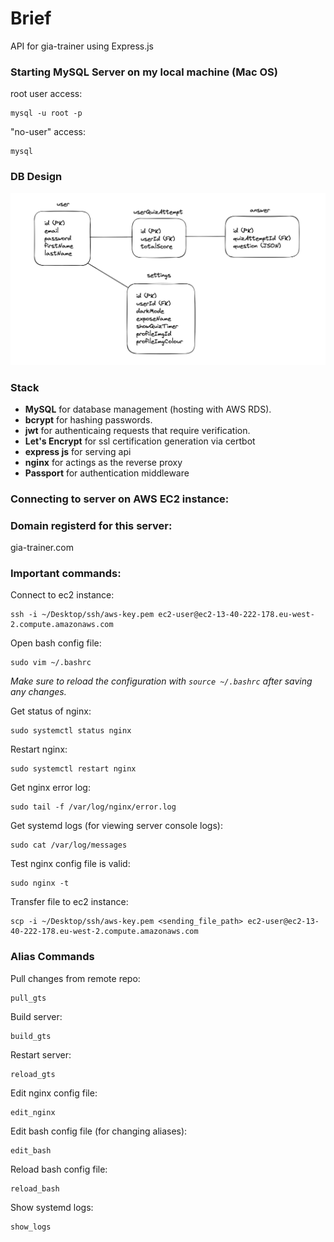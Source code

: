 # Brief

API for gia-trainer using Express.js

### Starting MySQL Server on my local machine (Mac OS)

root user access:

```
mysql -u root -p
```

"no-user" access:

```
mysql
```

### DB Design

![schema 2](assets/db-schema.png "Title")

### Stack

- **MySQL** for database management (hosting with AWS RDS).
- **bcrypt** for hashing passwords.
- **jwt** for authenticaing requests that require verification.
- **Let's Encrypt** for ssl certification generation via certbot
- **express js** for serving api
- **nginx** for actings as the reverse proxy
- **Passport** for authentication middleware

### Connecting to server on AWS EC2 instance:

### Domain registerd for this server:

gia-trainer.com

### Important commands:

Connect to ec2 instance:

```
ssh -i ~/Desktop/ssh/aws-key.pem ec2-user@ec2-13-40-222-178.eu-west-2.compute.amazonaws.com
```

Open bash config file:

```
sudo vim ~/.bashrc
```

_Make sure to reload the configuration with `source ~/.bashrc` after saving any changes._

Get status of nginx:

```
sudo systemctl status nginx
```

Restart nginx:

```
sudo systemctl restart nginx
```

Get nginx error log:

```
sudo tail -f /var/log/nginx/error.log
```

Get systemd logs (for viewing server console logs):

```
sudo cat /var/log/messages
```

Test nginx config file is valid:

```
sudo nginx -t
```

Transfer file to ec2 instance:

```
scp -i ~/Desktop/ssh/aws-key.pem <sending_file_path> ec2-user@ec2-13-40-222-178.eu-west-2.compute.amazonaws.com
```

### Alias Commands

Pull changes from remote repo:

```
pull_gts
```

Build server:

```
build_gts
```

Restart server:

```
reload_gts
```

Edit nginx config file:

```
edit_nginx
```

Edit bash config file (for changing aliases):

```
edit_bash
```

Reload bash config file:

```
reload_bash
```

Show systemd logs:

```
show_logs
```
